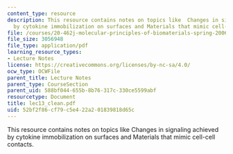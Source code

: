 ```yaml
---
content_type: resource
description: This resource contains notes on topics like  Changes in signaling achieved
  by cytokine immobilization on surfaces and Materials that mimic cell-cell contacts.
file: /courses/20-462j-molecular-principles-of-biomaterials-spring-2006/52bf2f86cf79c5e422a201839818d65c_lec13_clean.pdf
file_size: 3056948
file_type: application/pdf
learning_resource_types:
- Lecture Notes
license: https://creativecommons.org/licenses/by-nc-sa/4.0/
ocw_type: OCWFile
parent_title: Lecture Notes
parent_type: CourseSection
parent_uid: 588bf044-655b-8b76-317c-330ce5599abf
resourcetype: Document
title: lec13_clean.pdf
uid: 52bf2f86-cf79-c5e4-22a2-01839818d65c
---
```

This resource contains notes on topics like  Changes in signaling achieved by cytokine immobilization on surfaces and Materials that mimic cell-cell contacts.